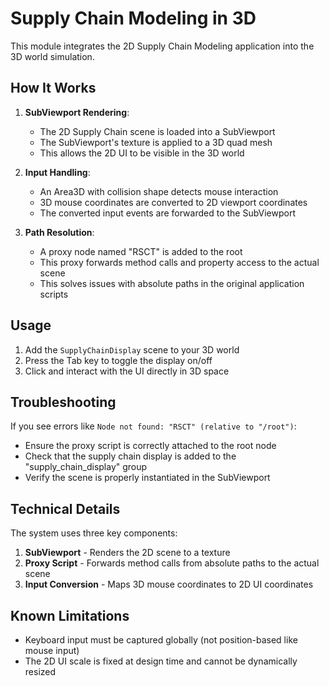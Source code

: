 # Supply Chain Modeling in 3D

This module integrates the 2D Supply Chain Modeling application into the 3D world simulation.

## How It Works

1. **SubViewport Rendering**:
   - The 2D Supply Chain scene is loaded into a SubViewport
   - The SubViewport's texture is applied to a 3D quad mesh
   - This allows the 2D UI to be visible in the 3D world

2. **Input Handling**:
   - An Area3D with collision shape detects mouse interaction
   - 3D mouse coordinates are converted to 2D viewport coordinates
   - The converted input events are forwarded to the SubViewport

3. **Path Resolution**:
   - A proxy node named "RSCT" is added to the root
   - This proxy forwards method calls and property access to the actual scene
   - This solves issues with absolute paths in the original application scripts

## Usage

1. Add the `SupplyChainDisplay` scene to your 3D world
2. Press the Tab key to toggle the display on/off
3. Click and interact with the UI directly in 3D space

## Troubleshooting

If you see errors like `Node not found: "RSCT" (relative to "/root")`:
- Ensure the proxy script is correctly attached to the root node
- Check that the supply chain display is added to the "supply_chain_display" group
- Verify the scene is properly instantiated in the SubViewport

## Technical Details

The system uses three key components:
1. **SubViewport** - Renders the 2D scene to a texture
2. **Proxy Script** - Forwards method calls from absolute paths to the actual scene
3. **Input Conversion** - Maps 3D mouse coordinates to 2D UI coordinates

## Known Limitations

- Keyboard input must be captured globally (not position-based like mouse input)
- The 2D UI scale is fixed at design time and cannot be dynamically resized 
